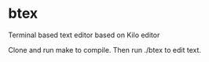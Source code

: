# btex
Terminal based text editor based on Kilo editor


Clone and run make to compile. Then run ./btex <file> to edit text.
